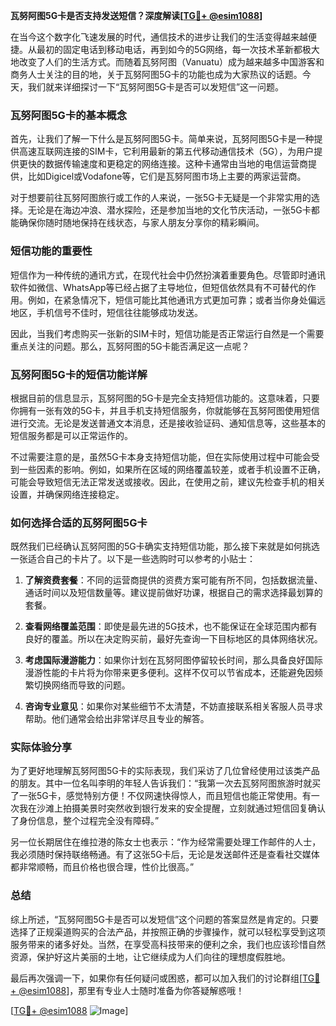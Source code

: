 **瓦努阿图5G卡是否支持发送短信？深度解读[[TG💪+ @esim1088](https://t.me/s/esim1088)]**

在当今这个数字化飞速发展的时代，通信技术的进步让我们的生活变得越来越便捷。从最初的固定电话到移动电话，再到如今的5G网络，每一次技术革新都极大地改变了人们的生活方式。而随着瓦努阿图（Vanuatu）成为越来越多中国游客和商务人士关注的目的地，关于瓦努阿图5G卡的功能也成为大家热议的话题。今天，我们就来详细探讨一下“瓦努阿图5G卡是否可以发短信”这一问题。

### 瓦努阿图5G卡的基本概念

首先，让我们了解一下什么是瓦努阿图5G卡。简单来说，瓦努阿图5G卡是一种提供高速互联网连接的SIM卡，它利用最新的第五代移动通信技术（5G），为用户提供更快的数据传输速度和更稳定的网络连接。这种卡通常由当地的电信运营商提供，比如Digicel或Vodafone等，它们是瓦努阿图市场上主要的两家运营商。

对于想要前往瓦努阿图旅行或工作的人来说，一张5G卡无疑是一个非常实用的选择。无论是在海边冲浪、潜水探险，还是参加当地的文化节庆活动，一张5G卡都能确保你随时随地保持在线状态，与家人朋友分享你的精彩瞬间。

### 短信功能的重要性

短信作为一种传统的通讯方式，在现代社会中仍然扮演着重要角色。尽管即时通讯软件如微信、WhatsApp等已经占据了主导地位，但短信依然具有不可替代的作用。例如，在紧急情况下，短信可能比其他通讯方式更加可靠；或者当你身处偏远地区，手机信号不佳时，短信往往能够成功发送。

因此，当我们考虑购买一张新的SIM卡时，短信功能是否正常运行自然是一个需要重点关注的问题。那么，瓦努阿图的5G卡能否满足这一点呢？

### 瓦努阿图5G卡的短信功能详解

根据目前的信息显示，瓦努阿图的5G卡是完全支持短信功能的。这意味着，只要你拥有一张有效的5G卡，并且手机支持短信服务，你就能够在瓦努阿图使用短信进行交流。无论是发送普通文本消息，还是接收验证码、通知信息等，这些基本的短信服务都是可以正常运作的。

不过需要注意的是，虽然5G卡本身支持短信功能，但在实际使用过程中可能会受到一些因素的影响。例如，如果所在区域的网络覆盖较差，或者手机设置不正确，可能会导致短信无法正常发送或接收。因此，在使用之前，建议先检查手机的相关设置，并确保网络连接稳定。

### 如何选择合适的瓦努阿图5G卡

既然我们已经确认瓦努阿图的5G卡确实支持短信功能，那么接下来就是如何挑选一张适合自己的卡片了。以下是一些选购时可以参考的小贴士：

1. **了解资费套餐**：不同的运营商提供的资费方案可能有所不同，包括数据流量、通话时间以及短信数量等。建议提前做好功课，根据自己的需求选择最划算的套餐。
   
2. **查看网络覆盖范围**：即使是最先进的5G技术，也不能保证在全球范围内都有良好的覆盖。所以在决定购买前，最好先查询一下目标地区的具体网络状况。

3. **考虑国际漫游能力**：如果你计划在瓦努阿图停留较长时间，那么具备良好国际漫游性能的卡片将为你带来更多便利。这样不仅可以节省成本，还能避免因频繁切换网络而导致的问题。

4. **咨询专业意见**：如果你对某些细节不太清楚，不妨直接联系相关客服人员寻求帮助。他们通常会给出非常详尽且专业的解答。

### 实际体验分享

为了更好地理解瓦努阿图5G卡的实际表现，我们采访了几位曾经使用过该类产品的朋友。其中一位名叫李明的年轻人告诉我们：“我第一次去瓦努阿图旅游时就买了一张5G卡，感觉特别方便！不仅网速快得惊人，而且短信也能正常使用。有一次我在沙滩上拍摄美景时突然收到银行发来的安全提醒，立刻就通过短信回复确认了身份信息，整个过程完全没有障碍。”

另一位长期居住在维拉港的陈女士也表示：“作为经常需要处理工作邮件的人士，我必须随时保持联络畅通。有了这张5G卡后，无论是发送邮件还是查看社交媒体都非常顺畅，而且价格也很合理，性价比很高。”

### 总结

综上所述，“瓦努阿图5G卡是否可以发短信”这个问题的答案显然是肯定的。只要选择了正规渠道购买的合法产品，并按照正确的步骤操作，就可以轻松享受到这项服务带来的诸多好处。当然，在享受高科技带来的便利之余，我们也应该珍惜自然资源，保护好这片美丽的土地，让它继续成为人们向往的理想度假胜地。

最后再次强调一下，如果你有任何疑问或困惑，都可以加入我们的讨论群组[[TG💪+ @esim1088](https://t.me/s/esim1088)]，那里有专业人士随时准备为你答疑解惑哦！

[[TG💪+ @esim1088](https://t.me/s/esim1088) ![Image](https://i.postimg.cc/4NQfJmqS/Snipaste-2025-05-13-00-14-12.png)]